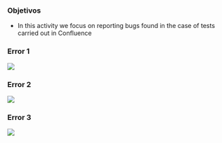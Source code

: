 ### Objetivos

* In this activity we focus on reporting bugs found in the case of tests carried out in Confluence

### Error 1
<img src="https://media.discordapp.net/attachments/1120498631582158949/1184931918375043103/image.png" style="max-width: 100%; display: inline-block;">

### Error 2
<img src="https://media.discordapp.net/attachments/1120498631582158949/1184932271136968804/image.png" style="max-width: 100%; display: inline-block;">

### Error 3
<img src="https://media.discordapp.net/attachments/1120498631582158949/1184932405748969573/image.png" style="max-width: 100%; display: inline-block;">
